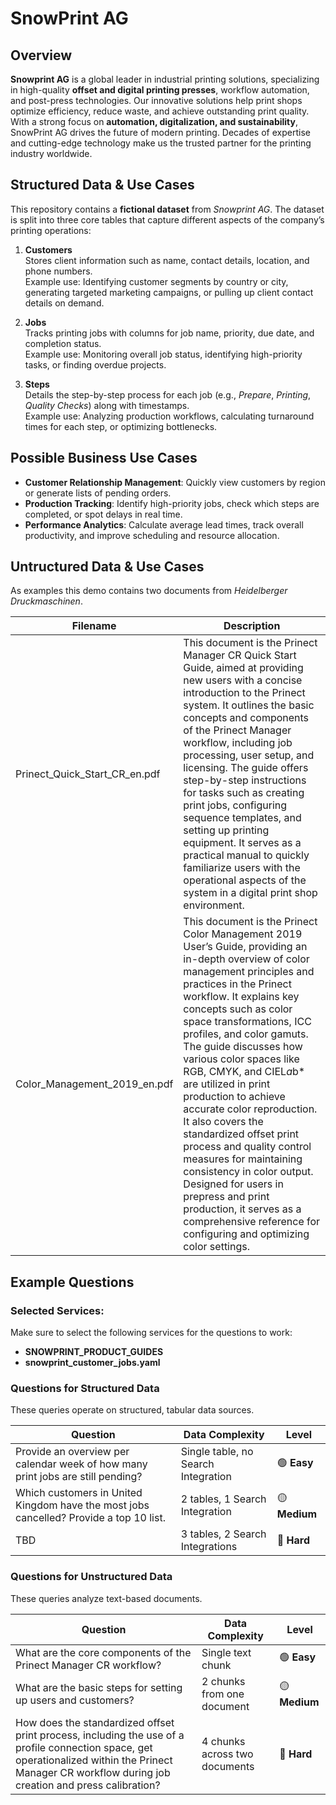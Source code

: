 # SnowPrint AG

## Overview
**Snowprint AG** is a global leader in industrial printing solutions, specializing in high-quality **offset and digital printing presses**, workflow automation, and post-press technologies. Our innovative solutions help print shops optimize efficiency, reduce waste, and achieve outstanding print quality. With a strong focus on **automation, digitalization, and sustainability**, SnowPrint AG drives the future of modern printing. Decades of expertise and cutting-edge technology make us the trusted partner for the printing industry worldwide.

## Structured Data & Use Cases
This repository contains a **fictional dataset** from _Snowprint AG_. The dataset is split into three core tables that capture different aspects of the company’s printing operations:

1. **Customers**  
   Stores client information such as name, contact details, location, and phone numbers.  
   Example use: Identifying customer segments by country or city, generating targeted marketing campaigns, or pulling up client contact details on demand.

2. **Jobs**  
   Tracks printing jobs with columns for job name, priority, due date, and completion status.  
   Example use: Monitoring overall job status, identifying high-priority tasks, or finding overdue projects.

3. **Steps**  
   Details the step-by-step process for each job (e.g., _Prepare_, _Printing_, _Quality Checks_) along with timestamps.  
   Example use: Analyzing production workflows, calculating turnaround times for each step, or optimizing bottlenecks.

## Possible Business Use Cases

- **Customer Relationship Management**: Quickly view customers by region or generate lists of pending orders.
- **Production Tracking**: Identify high-priority jobs, check which steps are completed, or spot delays in real time.
- **Performance Analytics**: Calculate average lead times, track overall productivity, and improve scheduling and resource allocation.

## Untructured Data & Use Cases
As examples this demo contains two documents from _Heidelberger Druckmaschinen_. 

| Filename                         | Description |
|----------------------------------|-------------|
| Prinect_Quick_Start_CR_en.pdf    | This document is the Prinect Manager CR Quick Start Guide, aimed at providing new users with a concise introduction to the Prinect system. It outlines the basic concepts and components of the Prinect Manager workflow, including job processing, user setup, and licensing. The guide offers step-by-step instructions for tasks such as creating print jobs, configuring sequence templates, and setting up printing equipment. It serves as a practical manual to quickly familiarize users with the operational aspects of the system in a digital print shop environment. |
| Color_Management_2019_en.pdf     | This document is the Prinect Color Management 2019 User’s Guide, providing an in-depth overview of color management principles and practices in the Prinect workflow. It explains key concepts such as color space transformations, ICC profiles, and color gamuts. The guide discusses how various color spaces like RGB, CMYK, and CIEL*a*b* are utilized in print production to achieve accurate color reproduction. It also covers the standardized offset print process and quality control measures for maintaining consistency in color output. Designed for users in prepress and print production, it serves as a comprehensive reference for configuring and optimizing color settings. |


## Example Questions
### Selected Services:
Make sure to select the following services for the questions to work:  
- **SNOWPRINT_PRODUCT_GUIDES**
- **snowprint_customer_jobs.yaml**

### **Questions for Structured Data**
These queries operate on structured, tabular data sources.

| Question | Data Complexity | Level |
|----------|----------------|--------|
| Provide an overview per calendar week of how many print jobs are still pending? | Single table, no Search Integration | 🟢 **Easy** |
| Which customers in United Kingdom have the most jobs cancelled? Provide a top 10 list. | 2 tables, 1 Search Integration | 🟡 **Medium** |
| TBD | 3 tables, 2 Search Integrations | 🔴 **Hard** |

### **Questions for Unstructured Data**  
These queries analyze text-based documents.

| Question | Data Complexity | Level |
|----------|----------------|--------|
| What are the core components of the Prinect Manager CR workflow? | Single text chunk | 🟢 **Easy** |
| What are the basic steps for setting up users and customers? | 2 chunks from one document | 🟡 **Medium** |
| How does the standardized offset print process, including the use of a profile connection space, get operationalized within the Prinect Manager CR workflow during job creation and press calibration? | 4 chunks across two documents | 🔴 **Hard** |